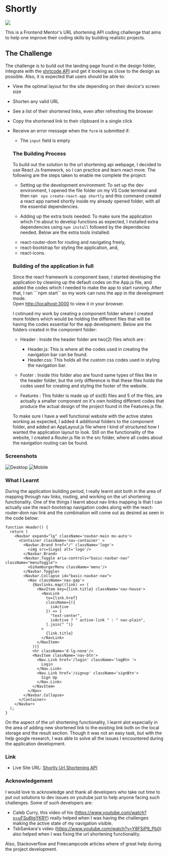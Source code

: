 # Shortly

<img src="../../url-shortening-api-master/shortly/src/images/footer-logo .svg"/>

This is a Frontend Mentor's URL shortening API coding challenge that aims to help one improve their coding skills by building realistic projects.

## The Challenge
 
 The challenge is to build out the landing page found in the design folder, integrate with the [shrtcode API](https://app.shrtco.de/) and get it looking as close to the design as possible.
 Also, it is expected that users should be able to:

- View the optimal layout for the site depending on their device's screen size
- Shorten any valid URL
- See a list of their shortened links, even after refreshing the browser
- Copy the shortened link to their clipboard in a single click
- Receive an error message when the `form` is submitted if:
    - The `input` field is empty


  ### The Building Process
  To build out the solution to the url shortening api webpage, I decided to use React Js framework, so I can practice and learn react more.
  The following are the steps taken to enable me complete the project:
  
  - Setting up the development environment: To set up the dev environment, I opened the file folder on my VS Code terminal and then ran ``` npx create-react-app shortly``` and this command created a react app named shortly inside my already opened folder, with all the essential dependencies.

  - Adding up the extra tools needed: To make sure the application which I'm about to develop functions as expected, I installed extra dependencies using ```npm install``` followed by the dependecies needed. Below are the extra tools installed:

  * react-router-dom for routing and navigating freely,
  * react-bootstrap for styling the application, and,
  * react-icons.

  ### Building of the application in full
  Since the react framework is component base, I started developing the application by cleaning up the default codes on the App.js file, and added the codes which I needed to make the app to start running. After that, I ran ```npm start`` so my work can runs the app in the development mode.\
  Open [http://localhost:3000](http://localhost:3000) to view it in your browser.

  I cotinued my work by creating a component folder where I created more folders which would be holding the different files that will be having the codes essential for the app development.
  Below are the folders created in the component folder:

  - Header : Inside the header folder are two(2) files which are :
    - Header.js: This is where all the codes used in creating the navigation bar can be found.
    - Header.css: This holds all the custom css codes used in styling the navigation bar.

  - Footer : Inside this folder also are found same types of files like in the header folder, but the only difference is that these files holds the codes used for creating and styling the footer of the website.

  - Features : This folder is made up of six(6) files and 5 of the files, are actually a smaller component on it's own holding different codes that produce the actual design of the project found in the Features.js file.

  To make sure I have a well functional website with the active states working as expected, I added 4 additional folders to the component folder, and added an AppLayout.js file where I kind of structured how I wanted the application layout to look.
  Still on the functionality of the website, I created a Router.js file in the src folder, where all codes about the navigation routing can be found.

### Screenshots

![Desktop](../../url-shortening-api-master/shortly/src/images/Desktop-view.png)
![Mobile](../../url-shortening-api-master/shortly/src/images/Mobile-view.png)

  ### What I Learnt
  During the application building period, I really learnt alot both in the area of mapping through nav links, routing, and working on the url shortening functionality.
  One of the things I learnt about nav links mapping is that I can actually use the react-bootstrap navigation codes along with the react-router-dom nav link and the combination will come out as desired as seen in the code below:

  ```
  function Header() {
    return (
      <Navbar expand="lg" className='navbar-main mx-auto'>
        <Container className='nav-container' >
          <Navbar.Brand href="/" className='logo'>
            <img src={Logo} alt='logo'/>
          </Navbar.Brand>
          <Navbar.Toggle aria-controls="basic-navbar-nav" className="menuToggle">
            <GiHamburgerMenu className='menu'/>
          </Navbar.Toggle>
          <Navbar.Collapse id="basic-navbar-nav">
            <Nav className='nav-gap'>
              {Navlinks.map((link) => (
                <NavItem key={link.title} className='nav-house'>
                  <NavLink
                    to={link.href}
                    className={({
                      isActive 
                    }) => [
                      "text-center",
                      isActive ? " active-link " : " nav-plain",
                    ].join(" ")}
                  >
                    {link.title}
                  </NavLink>
                </NavItem>
              ))}
              <hr className='d-lg-none'/>
              <NavItem className='nav-btn'>
                <Nav.Link href='/login' className='logBtn '>
                  Login
                </Nav.Link>
                <Nav.Link href='/signup' className='signBtn'>
                  Sign Up
                </Nav.Link>
              </NavItem>
            </Nav>
          </Navbar.Collapse>
        </Container>
      </Navbar>
    );
  }
```
On the aspect of the url shortening functionality, I learnt alot especially in the area of adding new shortened link to the existing link both on the local storage and the result section. Though it was not an easy task, but with the help google research, I was able to solve all the issues I encountered during the application development.

### Link

- Live Site URL: [Shortly Url Shortening API](https://your-live-site-url.com)

### Acknowledgement

I would love to acknowledge and thank all developers who take out time to put out solutions to dev issues on youtube just to help anyone facing such challenges. Some of such developers are:
- Caleb Curry, this video of his (https://www.youtube.com/watch?v=uFSu6tgYKRY) really helped when I was having the challenges making the active state of my navigation visible.
- TsbSankara's video (https://www.youtube.com/watch?v=Y8FSiP9_Pb0) also helped when I was fixing the url shortening functionality.

Also, Stackoverflow and Freecampcode articles where of great help during the project development.


  


